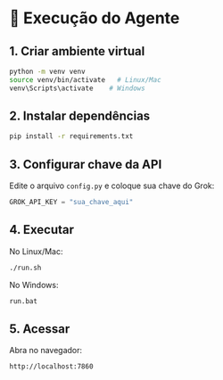 
# 🚀 Execução do Agente

## 1. Criar ambiente virtual
```bash
python -m venv venv
source venv/bin/activate   # Linux/Mac
venv\Scripts\activate    # Windows
```

## 2. Instalar dependências
```bash
pip install -r requirements.txt
```

## 3. Configurar chave da API
Edite o arquivo `config.py` e coloque sua chave do Grok:
```python
GROK_API_KEY = "sua_chave_aqui"
```

## 4. Executar
No Linux/Mac:
```bash
./run.sh
```

No Windows:
```bat
run.bat
```

## 5. Acessar
Abra no navegador:
```
http://localhost:7860
```
